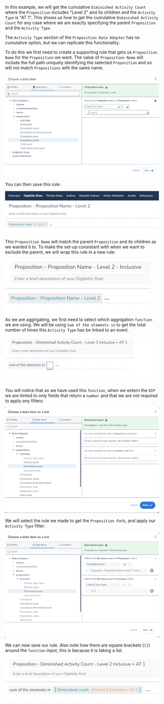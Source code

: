 In this example, we will get the cumulative `Diminished Activity Count` where the `Proposition` includes "Level 2" and its children and the `Activity Type` is "AT 1". This shows us how to get the cumulative `Diminished Activity Count` for any case where we are exactly specifying the parent `Proposition` and the `Activity Type`.

The `Activity Type` section of the `Proposition Data Adapter` has no cumulative option, but we can replicate this functionality.

To do this we first need to create a supporting rule that gets us `Proposition Name` for the `Proposition` we want. The value of `Proposition Name` will include the full path uniquely identifying the selected `Proposition` and so will not match `Propositions` with the same name.

![](interest-diminished_activity_count-single_activity-specific_proposition_inclusive-1.png)

You can then save this rule:

![](interest-diminished_activity_count-single_activity-specific_proposition_inclusive-2.png)

This `Proposition Name` will match the parent `Proposition` and its children as we wanted it to. To make the set-up consistant with when we want to exclude the parent, we will wrap this rule in a new rule:

![](interest-diminished_activity_count-single_activity-specific_proposition_inclusive-3.png)

As we are aggrigating, we first need to select which aggrigation `function` we are using. We will be using `Sum of the elements in` to get the total number of times this `Activity Type` has be linked to an event.

![](interest-diminished_activity_count-single_activity-specific_proposition_inclusive-4.png)


You will notice that as we have used this `function`, when we extern the `DIP` we are limted to only fields that return a `number` and that we are not required to apply any filters:

![](interest-diminished_activity_count-single_activity-specific_proposition_inclusive-5.png)


We will select the rule we made to get the `Proposition Path`, and apply our `Activity Type` filter:

![](interest-diminished_activity_count-single_activity-specific_proposition_inclusive-6.png)


We can now save our rule. Also note how there are square brackets (`[]`) around the `function` input, this is because it is taking a list.

![](interest-diminished_activity_count-single_activity-specific_proposition_inclusive-7.png)
